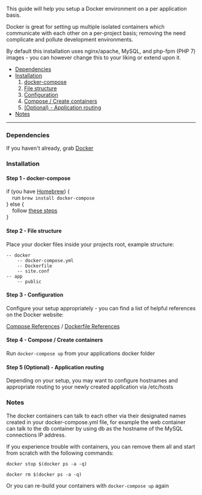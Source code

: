 
This guide will help you setup a Docker environment on a per application basis.

Docker is great for setting up multiple isolated containers which communicate with each other on a per-project basis; removing the need complicate and pollute development environments.

By default this installation uses nginx/apache, MySQL, and php-fpm (PHP 7) images - you can however change this to your liking or extend upon it.

- [Dependencies](#dependencies)
- [Installation](#installation)
	1. [docker-compose](#step-1---docker-compose)
	2. [File structure](#step-2---file-structure)
	3. [Configuration](#step-3---configuration)
	4. [Compose / Create containers](#step-4---compose-create-containers)
	5. [(Optional) - Application routing](#step-5---optional-application-routing)
- [Notes](#notes)
---

### Dependencies
If you haven't already, grab [Docker](https://www.docker.com/products/docker)

### Installation
#### Step 1 - docker-compose
if (you have [Homebrew](http://brew.sh/)) {<br>
&nbsp;&nbsp;&nbsp;&nbsp;run `brew install docker-compose`<br>
} else {<br>
	&nbsp;&nbsp;&nbsp;&nbsp;follow [these steps](https://docs.docker.com/compose/install/)
<br>}

#### Step 2 - File structure
Place your docker files inside your projects root, example structure:
```
-- docker
	-- docker-compose.yml
	-- Dockerfile
	-- site.conf
-- app
	-- public
 ```
 
#### Step 3 - Configuration
Configure your setup appropriately - you can find a list of helpful references on the Docker website:

[Compose References](https://docs.docker.com/compose/compose-file/) / [Dockerfile References](https://docs.docker.com/engine/reference/builder/)

#### Step 4 - Compose / Create containers
Run `docker-compose up` from your applications docker folder

#### Step 5 (Optional) - Application routing
Depending on your setup, you may want to configure hostnames and appropriate routing to your newly created application via /etc/hosts

### Notes
The docker containers can talk to each other via their designated names created in your docker-compose.yml file, for example the web container can talk to the db container by using db as the hostname of the MySQL connections IP address.

If you experience trouble with containers, you can remove them all and start from scratch with the following commands:
```
docker stop $(docker ps -a -q)
 
docker rm $(docker ps -a -q)
```

Or you can re-build your containers with `docker-compose up` again
